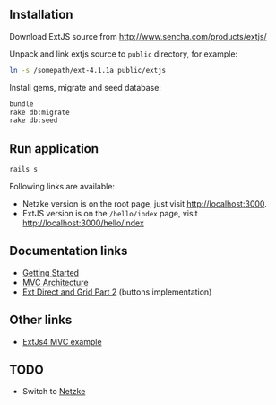 ## Installation

Download ExtJS source from http://www.sencha.com/products/extjs/

Unpack and link extjs source to `public` directory, for example:

```bash
ln -s /somepath/ext-4.1.1a public/extjs
```

Install gems, migrate and seed database:

```bash
bundle
rake db:migrate
rake db:seed
```

## Run application

```bash
rails s
```

Following links are available:

* Netzke version is on the root page, just visit [http://localhost:3000](http://localhost:3000).
* ExtJS version is on the `/hello/index` page, visit [http://localhost:3000/hello/index](http://localhost:3000/hello/index)

## Documentation links

* [Getting Started](http://docs.sencha.com/ext-js/4-1/#!/guide/getting_started)
* [MVC Architecture](http://docs.sencha.com/ext-js/4-1/#!/guide/application_architecture)
* [Ext Direct and Grid Part 2](http://docs.sencha.com/ext-js/4-1/#!/guide/direct_grid_pt2) (buttons implementation)

## Other links

 * [ExtJs4 MVC example](https://github.com/lucassus/extjs4-account-manager)

## TODO

* Switch to [Netzke](http://netzke.org/)
